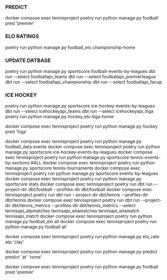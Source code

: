 ### PREDICT
docker compose exec tennisproject poetry run python manage.py football pred 'premier'

### ELO RATINGS
poetry run python manage.py football_elo championship-home

### UPDATE DATBASE
poetry run python manage.py sportscore football-events-by-leagues
dbt run --select footballapi_teams
dbt run --select footballapi_premierleague
dbt run --select footballapi_championship
dbt run --select footballapi_facup


### ICE HOCKEY
poetry run python manage.py sportscore ice-hockey-events-by-leagues
dbt run --select icehockeyapi_teams
dbt run --select icehockeyapi_liiga
poetry run python manage.py hockey_elo liiga-home

docker compose exec tennisproject poetry run python manage.py hockey pred 'liiga'

docker compose exec tennisproject poetry run python manage.py football_data events
docker compose exec tennisproject poetry run python manage.py sportscore ice-hockey-events-by-leagues
docker compose exec tennisproject poetry run python manage.py sportscore tennis-events-by-sections #ALL
docker compose exec tennisproject poetry run python manage.py sportscore tennis-tournaments
docker compose exec tennisproject poetry run python manage.py sportscore events-by-leagues
docker compose exec tennisproject poetry run python manage.py sportscore stats
docker compose exec tennisproject poetry run dbt run --project-dir dbt/football --profiles-dir dbt/football
docker compose exec tennisproject poetry run dbt run --project-dir dbt/tennis --profiles-dir dbt/tennis
docker compose exec tennisproject poetry run dbt run --project-dir dbt/tennis_metrics --profiles-dir dbt/tennis_metrics --select tennisapi_atpmatches tennisapi_wtamatches tennisapi_wtamatch tennisapi_match
docker compose exec tennisproject poetry run python manage.py football_elo all
docker compose exec tennisproject poetry run python manage.py football all

docker compose exec tennisproject poetry run python manage.py elo_rate atp 'clay'

docker compose exec tennisproject poetry run python manage.py predict predict 'at' 'rome'

docker compose exec tennisproject poetry run python manage.py football pred 'premier'
